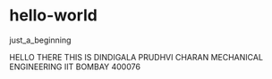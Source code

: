 # hello-world
just_a_beginning 


HELLO THERE 
THIS IS DINDIGALA PRUDHVI CHARAN
MECHANICAL ENGINEERING
IIT BOMBAY
400076
